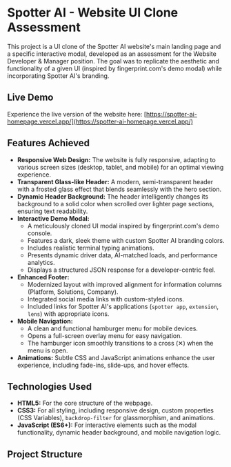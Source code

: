 # Spotter AI - Website UI Clone Assessment

This project is a UI clone of the Spotter AI website's main landing page and a specific interactive modal, developed as an assessment for the Website Developer & Manager position. The goal was to replicate the aesthetic and functionality of a given UI (inspired by fingerprint.com's demo modal) while incorporating Spotter AI's branding.

## Live Demo

Experience the live version of the website here:
[https://spotter-ai-homepage.vercel.app/](https://spotter-ai-homepage.vercel.app/)

## Features Achieved

* **Responsive Web Design:** The website is fully responsive, adapting to various screen sizes (desktop, tablet, and mobile) for an optimal viewing experience.
* **Transparent Glass-like Header:** A modern, semi-transparent header with a frosted glass effect that blends seamlessly with the hero section.
* **Dynamic Header Background:** The header intelligently changes its background to a solid color when scrolled over lighter page sections, ensuring text readability.
* **Interactive Demo Modal:**
    * A meticulously cloned UI modal inspired by fingerprint.com's demo console.
    * Features a dark, sleek theme with custom Spotter AI branding colors.
    * Includes realistic terminal typing animations.
    * Presents dynamic driver data, AI-matched loads, and performance analytics.
    * Displays a structured JSON response for a developer-centric feel.
* **Enhanced Footer:**
    * Modernized layout with improved alignment for information columns (Platform, Solutions, Company).
    * Integrated social media links with custom-styled icons.
    * Included links for Spotter AI's applications (`spotter app`, `extension`, `lens`) with appropriate icons.
* **Mobile Navigation:**
    * A clean and functional hamburger menu for mobile devices.
    * Opens a full-screen overlay menu for easy navigation.
    * The hamburger icon smoothly transitions to a cross (✕) when the menu is open.
* **Animations:** Subtle CSS and JavaScript animations enhance the user experience, including fade-ins, slide-ups, and hover effects.

## Technologies Used

* **HTML5:** For the core structure of the webpage.
* **CSS3:** For all styling, including responsive design, custom properties (CSS Variables), `backdrop-filter` for glassmorphism, and animations.
* **JavaScript (ES6+):** For interactive elements such as the modal functionality, dynamic header background, and mobile navigation logic.

## Project Structure
